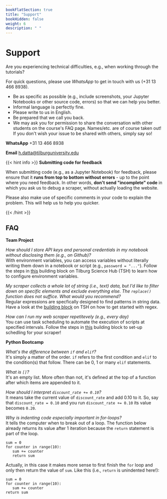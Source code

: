 ```yaml
---
bookFlatSection: true
title: "Support"
bookHidden: false
weight: 6
description: " "
---
```


# Support

Are you experiencing technical difficulties, e.g., when working through the tutorials?

For quick questions, please use *WhatsApp* to get in touch with us (+31 13 466 8938).

- Be as specific as possible (e.g., include screenshots, your Jupyter Notebooks or other source code, errors) so that we can help you better.
- Informal language is perfectly fine.
- Please write to us in English.
- Be prepared that we call you back.
- We may ask you for permission to share the conversation with other students on the course's FAQ page. Names/etc. are of course taken out! If you don't wish your issue to be shared with others, simply say so!

**WhatsApp**
+31 13 466 8938

**Email**
h.datta@tilburguniversity.edu

{{< hint info >}}
__Submitting code for feedback__

When submitting code (e.g., as a Jupyter Notebook) for feedback, please ensure that it __runs from top to bottom without errors__ - up to the point where you need feedback. In other words, __don't send "incomplete" code__ in which you ask us to debug a scraper, without actually loading the website.

Please also make use of specific comments in your code to explain the problem. This will help us to help you quicker.


{{< /hint >}}


## FAQ

**Team Project**     

*How should I store API keys and personal credentials in my notebook without disclosing them (e.g., on Github)?*  
With environment variables, you can access variables without literally writing them down in a notebook or script (e.g., `password = "..."`). Follow the steps in [this](https://tilburgsciencehub.com/building-blocks/store-and-document-your-data/store-data/environment-variables/) building block on Tilburg Science Hub (TSH) to learn how to configure environment variables. 

*My scraper collects a whole lot of string (i.e., text) data, but I'd like to filter down on specific elements and exclude everything else. The `replace()` function does not suffice. What would you recommend?*  
Regular expressions are specfically designed to find patterns in string data. Have a look at the [building block](https://tilburgsciencehub.com/building-blocks/develop-your-coding-skills/learn-to-code/learn-regular-expressions/) on TSH on how to get started with regex.  

*How can I run my web scraper repetitevely (e.g., every day)*  
You can use task scheduling to automate the execution of scripts at specified intervals. Follow the steps in [this](https://tilburgsciencehub.com/building-blocks/automate-and-execute-your-work/automate-your-workflow/task-scheduling/) building block to set-up schedling for your scraper!

**Python Bootcamp**

*What's the difference between `if` and `elif`?*  
It's simply a matter of the order. `if` refers to the first condition and `elif` to the condition(s) that follow. There can be 0, 1 or many `elif` statements.

*What is `[]`?*  
It's an empty list. More often than not, it's defined at the top of a function after which items are appended to it.

*How should I interpret `discount_rate += 0.10`?*  
It means take the current value of `discount_rate` and add 0.10 to it. So, say that `discount_rate = 0.10` and you run `discount_rate += 0.10` its value becomes `0.20`.

*Why is indenting code especially important in for-loops?*       
It tells the computer when to break out of a loop. The function below already returns its value after 1 iteration because the `return` statement is part of the loop.

```
sum = 0
for counter in range(10):
   sum += counter
   return sum
```

Actually, in this case it makes more sense to first finish the `for` loop and only then return the value of `sum`. Like this (i.e., `return` is unindented here!):

```
sum = 0
for counter in range(10):
   sum += counter
return sum
```

<!--

---

**Webdata for Dummies**  
*Question*  
Answer  

---

**Webscraping 101**  
*I get an error message that a function or variable is undefined, how can I solve that?*
The code blocks often build on each other. That is to say, we use code defined earlier in a cell below that. Even though, the code may already be written there for you, you still need to run it so that the computer also stores it in the memory. Therefore, work your way through the notebook from top to bottom and run each and every cell to avoid problems!

*What does `url_book[6:]` mean?*  
It takes the url_book string and starts at index 6 and continues to the end of the string (so 6 and further). In other words, it skips the first few characters.

*My Spider script looks different than the one in the screenshot, how come?*  
Most likely, you accidentally opened the `.ipynb` file rather than the `.py` script. Jupyter Notebooks are stored as JSON files and therefore store a lot of ancillary data (like cell_type, meta data etc.). Download the `.py` from the website, store it in the same directory as your notebook and try again.

-->
